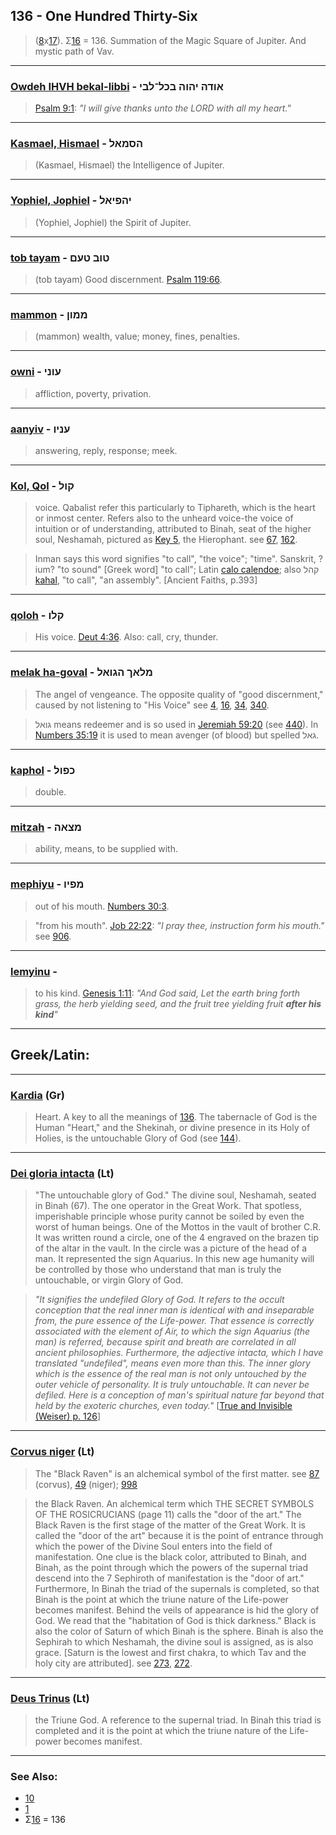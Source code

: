 ## 136 - One Hundred Thirty-Six
> ([8](8)x[17](17)). Σ[16](16) = 136. Summation of the Magic Square of Jupiter. And mystic path of Vav.

---

### [Owdeh IHVH bekal-libbi](/keys/AVDH.IHVH.BKL-LBI) - אודה יהוה בכל־לבי
> [Psalm 9:1](http://biblehub.com/psalms/9-1.htm): *"I will give thanks unto the LORD with all my heart."*

---

### [Kasmael, Hismael](/keys/HSMAL) - הסמאל
> (Kasmael, Hismael) the Intelligence of Jupiter.

---

### [Yophiel, Jophiel](/keys/IHPIAL) - יהפיאל
> (Yophiel, Jophiel) the Spirit of Jupiter.

---

### [tob tayam](/keys/TVB.TOM) - טוב טעם
> (tob tayam) Good discernment. [Psalm 119:66](http://biblehub.com/psalms/119-66.htm).

---

### [mammon](/keys/MMVN) - ממון
> (mammon) wealth, value; money, fines, penalties.

---

### [owni](/keys/OVNI) - עוני
> affliction, poverty, privation.

---

### [aanyiv](/keys/ONIV) - עניו
> answering, reply, response; meek.

---

### [Kol, Qol](/keys/QVL) - קול
> voice. Qabalist refer this particularly to Tiphareth, which is the heart or inmost center. Refers also to the unheard voice-the voice of intuition or of understanding, attributed to Binah, seat of the higher soul, Neshamah, pictured as [Key 5](5), the Hierophant. see [67](67), [162](162).

> Inman says this word signifies "to call", "the voice"; "time". Sanskrit, ?ium? "to sound" [Greek word] "to call"; Latin [calo calendoe](/latin?word=calo+calendoe); also קהל [kahal](/keys/QHL), "to call", "an assembly". [Ancient Faiths, p.393]

---

### [qoloh](/keys/QLV) - קלו
> His voice. [Deut 4:36](http://biblehub.com/deuteronomy/4-36.htm). Also: call, cry, thunder.

---

### [melak ha-goval](/keys/MLAK.HGVAL) - מלאך הגואל
> The angel of vengeance. The opposite quality of "good discernment," caused by not listening to "His Voice" see [4](4), [16](16), [34](34), [340](340).

> גואל means redeemer and is so used in [Jeremiah 59:20](http://biblehub.com/jeremiah/59-20.htm) (see [440](440)). In [Numbers 35:19](http://biblehub.com/numbers/35-19.htm) it is used to mean avenger (of blood) but spelled גאל.

---

### [kaphol](/keys/KPVL) - כפול
> double.

---

### [mitzah](/keys/MTzAH) - מצאה
> ability, means, to be supplied with.

---

### [mephiyu](/keys/MPIV) - מפיו
> out of his mouth. [Numbers 30:3](http://biblehub.com/numbers/30-3.htm).

> "from his mouth". [Job 22:22](http://biblehub.com/job/22-22.htm): *"I pray thee, instruction form his mouth."* see [906](906).

---

### [lemyinu](/keys/LMINV) - 
> to his kind. [Genesis 1:11](http://biblehub.com/genesis/1-11.htm): *"And God said, Let the earth bring forth grass, the herb yielding seed, and the fruit tree yielding fruit **after his kind**"*

---

## Greek/Latin:

---

### [Kardia](/greek?word=kardia) (Gr)
> Heart. A key to all the meanings of [136](136). The tabernacle of God is the Human "Heart," and the Shekinah, or divine presence in its Holy of Holies, is the untouchable Glory of God (see [144](144)).

---

### [Dei gloria intacta](/latin?word=Dei+gloria+intacta) (Lt)
> "The untouchable glory of God." The divine soul, Neshamah, seated in Binah (67). The one operator in the Great Work. That spotless, imperishable principle whose purity cannot be soiled by even the worst of human beings. One of the Mottos in the vault of brother C.R. It was written round a circle, one of the 4 engraved on the brazen tip of the altar in the vault. In the circle was a picture of the head of a man. It represented the sign Aquarius. In this new age humanity will be controlled by those who understand that man is truly the untouchable, or virgin Glory of God.

> *"It signifies the undefiled Glory of God. It refers to the occult conception that the real inner man is identical with and inseparable from, the pure essence of the Life-power. That essence is correctly associated with the element of Air, to which the sign Aquarius (the man) is referred, because spirit and breath are correlated in all ancient philosophies. Furthermore, the adjective intacta, which I have translated "undefiled", means even more than this. The inner glory which is the essence of the real man is not only untouched by the outer vehicle of personality. It is truly untouchable. It can never be defiled. Here is a conception of man's spiritual nature far beyond that held by the exoteric churches, even today."* [[True and Invisible (Weiser) p. 126](https://archive.org/stream/PaulFosterCase-TheTrueAndInvisibleRosicrucianOrder4thEd-1985#page/n131/mode/2up)]

---

### [Corvus niger](/latin?word=Corvus+niger) (Lt)
> The "Black Raven" is an alchemical symbol of the first matter. see [87](87) (corvus), [49](49) (niger); [998](998)

> the Black Raven. An alchemical term which THE SECRET SYMBOLS OF THE ROSICRUCIANS (page 11) calls the "door of the art." The Black Raven is the first stage of the matter of the Great Work. It is called the "door of the art" because it is the point of entrance through which the power of the Divine Soul enters into the field of manifestation. One clue is the black color, attributed to Binah, and Binah, as the point through which the powers of the supernal triad descend into the 7 Sephiroth of manifestation is the "door of art." Furthermore, In Binah the triad of the supernals is completed, so that Binah is the point at which the triune nature of the Life-power becomes manifest. Behind the veils of appearance is hid the glory of God. We read that the "habitation of God is thick darkness." Black is also the color of Saturn of which Binah is the sphere. Binah is also the Sephirah to which Neshamah, the divine soul is assigned, as is also grace. [Saturn is the lowest and first chakra, to which Tav and the holy city are attributed]. see [273](273), [272](272).

---

### [Deus Trinus](/latin?word=Deus+Trinus) (Lt)
> the Triune God. A reference to the supernal triad. In Binah this triad is completed and it is the point at which the triune nature of the Life-power becomes manifest.

---

### See Also:

- [10](10)
- [1](1)
- Σ[16](16) = 136
